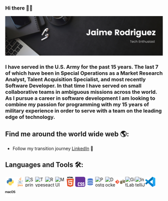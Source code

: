 ### Hi there 👋🏽

<img src = "https://github.com/JaimeVRodriguez/JaimeVRodriguez/blob/master/header_black.png">

### 
### I have served in the U.S. Army for the past 15 years. The last 7 of which have been in Special Operations as a Market Research Analyst, Talent Acquisition Specialist, and most recently Software Developer. In that time I have served on small collaborative teams in ambiguous missions across the world. As I pursue a career in software development I am looking to combine my passion for programming with my 15 years of military experience in order to serve with a team on the leading edge of technology.

## Find me around the world wide web 🌎:
- Follow my transition journey <a href="https://www.linkedin.com/in/jaime-v-rodriguez/">LinkedIn</a> 💼

## Languages and Tools 🛠:
<img align="left" alt="Python" height="32" width="32" src="https://raw.githubusercontent.com/github/explore/80688e429a7d4ef2fca1e82350fe8e3517d3494d/topics/python/python.png" />
<img align="left" alt="Java" height="32" width="32" src="https://raw.githubusercontent.com/github/explore/80688e429a7d4ef2fca1e82350fe8e3517d3494d/topics/java/java.png" />
<img align="left" alt="Spring" height="32" width="32" src="https://github.com/JaimeVRodriguez/JaimeVRodriguez/assets/57820323/d4eda3cd-2525-491e-b7df-2a9e0ca6819d" />
<img align="left" alt="Typescript" height="32" width="32" src="https://github.com/JaimeVRodriguez/JaimeVRodriguez/assets/57820323/a072f8ca-5700-4d51-ae40-afc9f2710ee1" />
<img align="left" alt="React" height="32" width="32" src="https://github.com/JaimeVRodriguez/JaimeVRodriguez/assets/57820323/2ac3ada5-7b96-4ed8-8219-5bedb0f5691c" />
<img align="left" alt="MUI" height="32" width="32" src="https://github.com/JaimeVRodriguez/JaimeVRodriguez/assets/57820323/9125bd8f-5963-4f9e-a434-11420898d9f2" />

<img align="left" alt="HTML" height="32" width="32" src="https://raw.githubusercontent.com/github/explore/80688e429a7d4ef2fca1e82350fe8e3517d3494d/topics/html/html.png" />
<img align="left" alt="CSS" height="32" width="32" src="https://raw.githubusercontent.com/github/explore/80688e429a7d4ef2fca1e82350fe8e3517d3494d/topics/css/css.png" />

<img align="left" alt="SQL" height="32" width="32" src="https://raw.githubusercontent.com/github/explore/80688e429a7d4ef2fca1e82350fe8e3517d3494d/topics/sql/sql.png" />
<img align="left" alt="PostgreSQL" height="32" width="32" src="https://github.com/JaimeVRodriguez/JaimeVRodriguez/assets/57820323/4923bad5-ae55-4180-9fc8-b017c94565ba" />
<img align="left" alt="Docker" height="32" width="32" src="https://github.com/JaimeVRodriguez/JaimeVRodriguez/assets/57820323/9de5d378-a395-4852-afd6-5c1f7d41bb3f" />

<img align="left" alt="Git" height="32" width="32" src="https://raw.githubusercontent.com/github/explore/80688e429a7d4ef2fca1e82350fe8e3517d3494d/topics/git/git.png" />
<img align="left" alt="GitLab" height="32" width="32" src="https://github.com/JaimeVRodriguez/JaimeVRodriguez/assets/57820323/e00cca42-e82c-4de8-915d-bfcf1bbe555b" />

<img align="left" alt="IntelliJ" height="32" width="32" src="https://github.com/JaimeVRodriguez/JaimeVRodriguez/assets/57820323/0923681f-bd82-49cd-839c-0b74d94c3636" />
<img align="left" alt="Visual Studio Code" height="32" width="32" src="https://raw.githubusercontent.com/github/explore/80688e429a7d4ef2fca1e82350fe8e3517d3494d/topics/visual-studio-code/visual-studio-code.png" />

<img align="left" alt="MacOS" height="32" width="32" src="https://raw.githubusercontent.com/github/explore/868696fc547869eb5de5add3b3695abdd43bb9dc/topics/macos/macos.png" />






